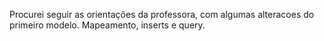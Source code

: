 Procurei seguir as orientações da professora, com algumas alteracoes do primeiro modelo.
Mapeamento, inserts e query.



